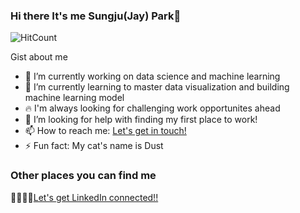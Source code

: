 ### Hi there It's me Sungju(Jay) Park👋

![HitCount](http://hits.dwyl.com/mintchococookie/mintchococookie.svg)

Gist about me

- 🔭 I’m currently working on data science and machine learning
- 🌱 I’m currently learning to master data visualization and building machine learning model
- 🔥  I'm always looking for challenging work opportunites ahead
- 🤔 I’m looking for help with finding my first place to work!
- 📫 How to reach me: <a href='mailto:parksungju90@gmail.com'>Let's get in touch!</a>
- ⚡ Fun fact: My cat's name is Dust
### Other places you can find me

🤝🏼🤝🏼[Let's get LinkedIn connected!!](https://www.linkedin.com/in/sungjupark0712/)
